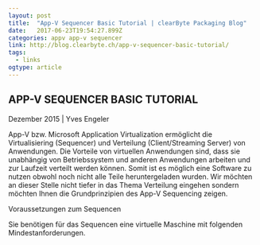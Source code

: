 ```yaml
---
layout: post 
title:  "App-V Sequencer Basic Tutorial | clearByte Packaging Blog" 
date:   2017-06-23T19:54:27.899Z 
categories: appv app-v sequencer
link: http://blog.clearbyte.ch/app-v-sequencer-basic-tutorial/ 
tags:
  - links
ogtype: article 
---
```


## APP-V SEQUENCER BASIC TUTORIAL
Dezember 2015 | Yves Engeler

App-V bzw. Microsoft Application Virtualization ermöglicht die Virtualisiering (Sequencer) und Verteilung (Client/Streaming Server) von Anwendungen. Die Vorteile von virtuellen Anwendungen sind, dass sie unabhängig von Betriebssystem und anderen Anwendungen arbeiten und zur Laufzeit verteilt werden können. Somit ist es möglich eine Software zu nutzen obwohl noch nicht alle Teile heruntergeladen wurden.
Wir möchten an dieser Stelle nicht tiefer in das Thema Verteilung eingehen sondern möchten Ihnen die Grundprinzipien des App-V Sequencing zeigen.

Voraussetzungen zum Sequencen

Sie benötigen für das Sequencen eine virtuelle Maschine mit folgenden Mindestanforderungen.

